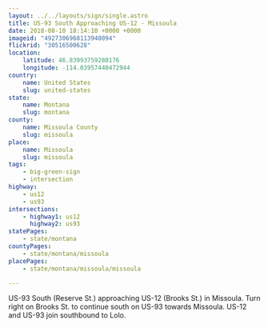 ```yaml
---
layout: ../../layouts/sign/single.astro
title: US-93 South Approaching US-12 - Missoula
date: 2018-08-10 18:14:10 +0000 +0000
imageid: "4927306968113940094"
flickrid: "30516500628"
location:
    latitude: 46.83993759280176
    longitude: -114.03957440472944
country:
    name: United States
    slug: united-states
state:
    name: Montana
    slug: montana
county:
    name: Missoula County
    slug: missoula
place:
    name: Missoula
    slug: missoula
tags:
    - big-green-sign
    - intersection
highway:
    - us12
    - us93
intersections:
    - highway1: us12
      highway2: us93
statePages:
    - state/montana
countyPages:
    - state/montana/missoula
placePages:
    - state/montana/missoula/missoula

---
```

US-93 South (Reserve St.) approaching US-12 (Brooks St.) in Missoula.  Turn right on Brooks St. to continue south on US-93 towards Missoula.  US-12 and US-93 join southbound to Lolo.